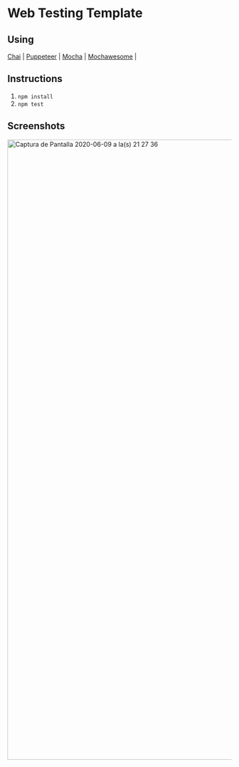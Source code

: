 # Web Testing Template

## Using
[Chai](https://github.com/chaijs/chai) |
[Puppeteer](https://github.com/puppeteer/puppeteer) |
[Mocha](https://github.com/mochajs/mocha) |
[Mochawesome](https://github.com/adamgruber/mochawesome) |


## Instructions
1. ``npm install``
2. ``npm test ``

## Screenshots

<img width="1392" alt="Captura de Pantalla 2020-06-09 a la(s) 21 27 36" src="https://user-images.githubusercontent.com/1296939/84220290-0b539780-aa98-11ea-8db5-1ac15a0bfb04.png">

